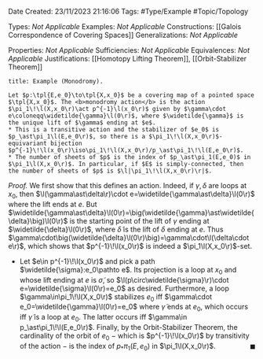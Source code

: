 <div class="topSpace"></div>

Date Created: 23/11/2023 21:16:06
Tags: #Type/Example #Topic/Topology

Types: <i>Not Applicable</i>
Examples: <i>Not Applicable</i>
Constructions: [[Galois Correspondence of Covering Spaces]]
Generalizations: <i>Not Applicable</i>

Properties: <i>Not Applicable</i>
Sufficiencies: <i>Not Applicable</i>
Equivalences: <i>Not Applicable</i>
Justifications: [[Homotopy Lifting Theorem]], [[Orbit-Stabilizer Theorem]]

``` ad-Example
title: Example (Monodromy).

Let $p:\tpl{E,e_0}\to\tpl{X,x_0}$ be a covering map of a pointed space $\tpl{X,x_0}$. The <b>monodromy action</b> is the action $\pi_1\!\l(X,x_0\r)\act p^{-1}\l(x_0\r)$ given by $\gamma\cdot e\coloneqq\widetilde{\gamma}\l(0\r)$, where $\widetilde{\gamma}$ is the unique lift of $\gamma$ ending at $e$.
* This is a transitive action and the stabilizer of $e_0$ is $p_\ast\pi_1\l(E,e_0\r)$, so there is a $\pi_1\!\l(X,x_0\r)$-equivariant bijection $p^{-1}\!\l(x_0\r)\iso\pi_1\!\l(X,x_0\r)/p_\ast\pi_1\!\l(E,e_0\r)$.
* The number of sheets of $p$ is the index of $p_\ast\pi_1(E,e_0)$ in $\pi_1\l(X,x_0\r)$. In particular, if $E$ is simply-connected, then the number of sheets of $p$ is $\l|\pi_1\!\l(X,x_0\r)\r|$.

```

<i>Proof.</i> We first show that this defines an action. Indeed, if $\gamma,\delta$ are loops at $x_0$, then $\l(\gamma\ast\delta\r)\cdot e=\widetilde{\gamma\ast\delta}\l(0\r)$ where the lift ends at $e$. But $\widetilde{\gamma\ast\delta}\l(0\r)=\big(\widetilde{\gamma}\ast\widetilde{\delta}\big)\l(0\r)$ is the starting point of the lift of $\gamma$ ending at $\widetilde{\delta}\l(0\r)$, where $\widetilde{\delta}$ is the lift of $\delta$ ending at $e$. Thus $\gamma\cdot\big(\widetilde{\delta}\l(0\r)\big)=\gamma\cdot\l(\delta\cdot e\r)$, which shows that $p^{-1}\!\l(x_0\r)$ is indeed a $\pi_1\l(X,x_0\r)$-set.
* Let $e\in p^{-1}\!\l(x_0\r)$ and pick a path $\widetilde{\sigma}:e_0\pathto e$. Its projection is a loop at $x_0$ and whose lift ending at $e$ is $\widetilde{\sigma}$, so $\l(p\circ\widetilde{\sigma}\r)\cdot e=\widetilde{\sigma}\l(0\r)=e_0$ as desired. Furthermore, a loop $\gamma\in\pi_1\!\l(X,x_0\r)$ stabilizes $e_0$ iff $\gamma\cdot e_0=\widetilde{\gamma}\l(0\r)=e_0$ where $\widetilde{\gamma}$ ends at $e_0$, which occurs iff $\widetilde{\gamma}$ is a loop at $e_0$. The latter occurs iff $\gamma\in p_\ast\pi_1\!\l(E,e_0\r)$. Finally, by the Orbit-Stabilizer Theorem, the cardinality of the orbit of $e_0$ $-$ which is $p^{-1}\!\l(x_0\r)$ by transitivity of the action $-$ is the index of $p_\ast\pi_1(E,e_0)$ in $\pi_1\l(X,x_0\r)$.<span style="float:right;">$\blacksquare$</span>
